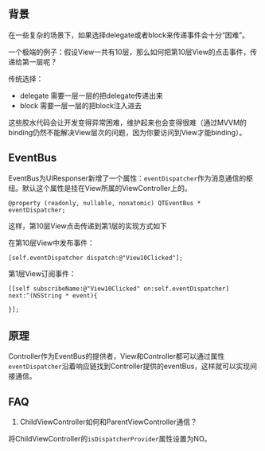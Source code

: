 
## 背景

在一些复杂的场景下，如果选择delegate或者block来传递事件会十分“困难”。

一个极端的例子：假设View一共有10层，那么如何把第10层View的点击事件，传递给第一层呢？

传统选择：

- delegate 需要一层一层的把delegate传递出来
- block 需要一层一层的把block注入进去

这些胶水代码会让开发变得异常困难，维护起来也会变得很难（通过MVVM的binding仍然不能解决View层次的问题，因为你要访问到View才能binding）。

## EventBus

EventBus为UIResponser新增了一个属性：`eventDispatcher`作为消息通信的枢纽。默认这个属性是挂在View所属的ViewController上的。


```
@property (readonly, nullable, nonatomic) QTEventBus * eventDispatcher;
```

这样，第10层View点击传递到第1层的实现方式如下

在第10层View中发布事件：

```
[self.eventDispatcher dispatch:@"View10Clicked"];
```

第1层View订阅事件：

```
[[self subscribeName:@"View10Clicked" on:self.eventDispatcher] next:^(NSString * event){

}];
```

## 原理

Controller作为EventBus的提供者，View和Controller都可以通过属性`eventDispatcher`沿着响应链找到Controller提供的eventBus，这样就可以实现间接通信。


## FAQ

1. ChildViewController如何和ParentViewController通信？

将ChildViewController的`isDispatcherProvider`属性设置为NO。


